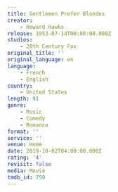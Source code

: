 ```yaml
---
title: Gentlemen Prefer Blondes
creator:
    - Howard Hawks
release: 1953-07-14T00:00:00.000Z
studios:
    - 20th Century Fox
original_title: ''
original_language: en
language:
    - French
    - English
country:
    - United States
length: 91
genre:
    - Music
    - Comedy
    - Romance
format: ''
service: ''
venue: Home
date: 2019-10-02T04:00:00.000Z
rating: '4'
revisit: false
media: Movie
tmdb_id: 759
---
```



